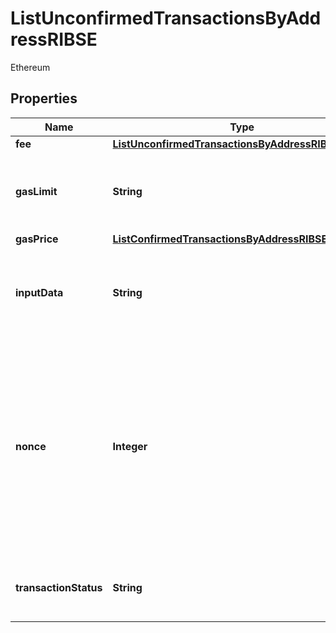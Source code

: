 

# ListUnconfirmedTransactionsByAddressRIBSE

Ethereum

## Properties

Name | Type | Description | Notes
------------ | ------------- | ------------- | -------------
**fee** | [**ListUnconfirmedTransactionsByAddressRIBSEFee**](ListUnconfirmedTransactionsByAddressRIBSEFee.md) |  | 
**gasLimit** | **String** | Represents the amount of gas used by this specific transaction alone. | 
**gasPrice** | [**ListConfirmedTransactionsByAddressRIBSEGasPrice**](ListConfirmedTransactionsByAddressRIBSEGasPrice.md) |  | 
**inputData** | **String** | Represents additional information that is required for the transaction. | 
**nonce** | **Integer** | Represents the sequential running number for an address, starting from 0 for the first transaction. E.g., if the nonce of a transaction is 10, it would be the 11th transaction sent from the sender&#39;s address. | 
**transactionStatus** | **String** | String representation of the transaction status | 



